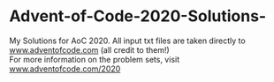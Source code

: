 # Advent-of-Code-2020-Solutions-
My Solutions for AoC 2020.
All input txt files are taken directly to www.adventofcode.com (all credit to them!) <br />
For more information on the problem sets, visit www.adventofcode.com/2020
